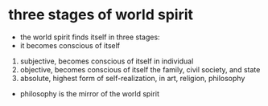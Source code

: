 # three stages of world spirit

- the world spirit finds itself in three stages:
- it becomes conscious of itself

1. subjective, becomes conscious of itself in individual
2. objective, becomes conscious of itself the family, civil society, and state
3. absolute, highest form of self-realization, in art, religion, philosophy


- philosophy is the mirror of the world spirit
